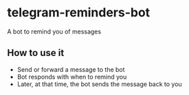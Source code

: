 # telegram-reminders-bot
A bot to remind you of messages

## How to use it
- Send or forward a message to the bot
- Bot responds with when to remind you
- Later, at that time, the bot sends the message back to you
